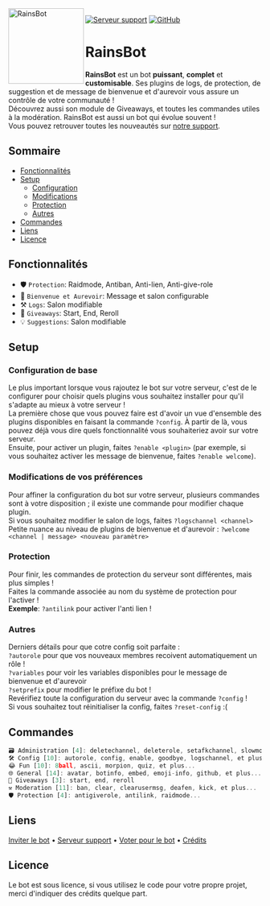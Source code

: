 <img align=left src="https://i.imgur.com/PoB7SMxh.jpg" width="150" alt="RainsBot" />

<a href="https://discord.gg/SSWQamBCFE"><img src="https://img.shields.io/discord/787006944974995476?color=7289da&logo=discord&logoColor=white" alt="Serveur support" /></a>
<a href="https://github.com/COCO150/RainsBot"><img src="https://img.shields.io/github/stars/COCO150/RainsBot?style=social" alt="GitHub" /></a>

# RainsBot
**RainsBot** est un bot __puissant__, __complet__ et **customisable**. Ses plugins de logs, de protection, de suggestion et de message de bienvenue et d'aurevoir vous assure un contrôle de votre communauté !  
Découvrez aussi son module de Giveaways, et toutes les commandes utiles à la modération.
RainsBot est aussi un bot qui évolue souvent !  
Vous pouvez retrouver toutes les nouveautés sur [notre support](https://discord.gg/SSWQamBCFE).

## Sommaire
  - [Fonctionnalités](#fonctionnalités)
  - [Setup](#setup)
    - [Configuration](#configuration-de-base)
    - [Modifications](#modifications-de-vos-préférences)
    - [Protection](#protection)
    - [Autres](#autres)
  - [Commandes](#commandes)
  - [Liens](#liens)
  - [Licence](#licence)

## Fonctionnalités
* 🛡️ `Protection`: Raidmode, Antiban, Anti-lien, Anti-give-role
* 👋 `Bienvenue et Aurevoir`: Message et salon configurable
* ⚒️ `Logs`: Salon modifiable
* 🎉 `Giveaways`: Start, End, Reroll
* 💡 `Suggestions`: Salon modifiable

## Setup
### Configuration de base
Le plus important lorsque vous rajoutez le bot sur votre serveur, c'est de le configurer pour choisir quels plugins vous souhaitez installer pour qu'il s'adapte au mieux à votre serveur !  
La première chose que vous pouvez faire est d'avoir un vue d'ensemble des plugins disponibles en faisant la commande `?config`. À partir de là, vous pouvez déjà vous dire quels fonctionnalité vous souhaiteriez avoir sur votre serveur.  
Ensuite, pour activer un plugin, faites `?enable <plugin>` (par exemple, si vous souhaitez activer les message de bienvenue, faites `?enable welcome`).

### Modifications de vos préférences
Pour affiner la configuration du bot sur votre serveur, plusieurs commandes sont à votre disposition ; il existe une commande pour modifier chaque plugin.  
Si vous souhaitez modifier le salon de logs, faites `?logschannel <channel>`  
Petite nuance au niveau de plugins de bienvenue et d'aurevoir : `?welcome <channel | message> <nouveau paramètre>`

### Protection
Pour finir, les commandes de protection du serveur sont différentes, mais plus simples !  
Faites la commande associée au nom du système de protection pour l'activer !  
**Exemple**: `?antilink` pour activer l'anti lien !

### Autres
Derniers détails pour que cotre config soit parfaite :  
`?autorole` pour que vos nouveaux membres recoivent automatiquement un rôle !  
`?variables` pour voir les variables disponibles pour le message de bienvenue et d'aurevoir  
`?setprefix` pour modifier le préfixe du bot !  
Revérifiez toute la configuration du serveur avec la commande `?config` !  
Si vous souhaitez tout réinitialiser la config, faites `?reset-config` :(

## Commandes
```js
🗃️ Administration [4]: deletechannel, deleterole, setafkchannel, slowmode
🛠️ Config [10]: autorole, config, enable, goodbye, logschannel, et plus...
😂 Fun [10]: 8ball, ascii, morpion, quiz, et plus...
🌐 General [14]: avatar, botinfo, embed, emoji-info, github, et plus...
🎉 Giveaways [3]: start, end, reroll
⚒️ Moderation [11]: ban, clear, clearusermsg, deafen, kick, et plus...
🛡️ Protection [4]: antigiverole, antilink, raidmode...
```

## Liens

[Inviter le bot](https://discord.com/oauth2/authorize?client_id=781911855299035217&scope=bot&permissions=2147483647)
 • [Serveur support](https://discord.gg/SSWQamBCFE)
 • [Voter pour le bot](https://shadow-bot.fr/bot/781911855299035217)
 • [Crédits](https://github.com/Androz2091/AtlantaBot)

## Licence
Le bot est sous licence, si vous utilisez le code pour votre propre projet, merci d'indiquer des crédits quelque part.
